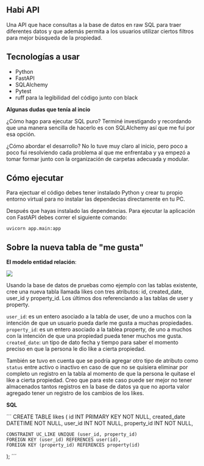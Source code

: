 ## Habi API

Una API que hace consultas a la base de datos en raw SQL para traer diferentes datos y que además permita a los usuarios utilizar ciertos filtros para mejor búsqueda de la propiedad.

## Tecnologías a usar

- Python
- FastAPI
- SQLAlchemy
- Pytest
- ruff para la legibilidad del código junto con black

**Algunas dudas que tenía al incio**

¿Cómo hago para ejecutar SQL puro?
Terminé investigando y recordando que una manera sencilla de hacerlo es con SQLAlchemy así que me fuí por esa opción.

¿Cómo abordar el desarrollo?
No lo tuve muy claro al inicio, pero poco a poco fui resolviendo cada problema al que me enfrentaba y ya empezó a tomar formar junto con la organización de carpetas adecuada y modular.

## Cómo ejecutar

Para ejectuar el código debes tener instalado Python y crear tu propio entorno virtual para no instalar las dependecias directamente en tu PC.

Después que hayas instalado las dependencias. Para ejecutar la aplicación con FastAPI debes correr el siguiente comando:

`uvicorn app.main:app`

## Sobre la nueva tabla de "me gusta"

**El modelo entidad relación**:

![](https://i.imgur.com/63s6g0N.png)

Usando la base de datos de pruebas como ejemplo con las tablas existente, cree una nueva tabla llamada likes con tres atributos: id, created_date, user_id y property_id. Los últimos dos referenciando a las tablas de user y property.

`user_id`: es un entero asociado a la tabla de user, de uno a muchos con la intención de que un usuario pueda darle me gusta a muchas propiedades.
`property_id`: es un entero asociado a la tablea property, de uno a muchos con la intención de que una propiedad pueda tener muchos me gusta.
`created_date`: un tipo de dato fecha y tiempo para saber el momento preciso en que la persona le dio like a cierta propiedad.

También se tuvo en cuenta que se podría agregar otro tipo de atributo como `status` entre activo o inactivo en caso de que no se quisiera eliminar por completo un registro en la tabla al momento de que la persona le quitase el like a cierta propiedad. Creo que para este caso puede ser mejor no tener almacenados tantos registros en la base de datos ya que no aporta valor agregado tener un registro de los cambios de los likes.

**SQL**

´´´
CREATE TABLE likes (
    id INT PRIMARY KEY NOT NULL,
    created_date DATETIME NOT NULL,
    user_id INT NOT NULL,
    property_id INT NOT NULL,

    CONSTRAINT UC_LIKE UNIQUE (user_id, property_id)
    FOREIGN KEY (user_id) REFERENCES user(id),
    FOREIGN KEY (property_id) REFERENCES property(id)
);
´´´
